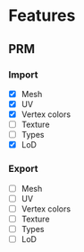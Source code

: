 # Features

## PRM
### Import
- [X] Mesh
- [X] UV
- [X] Vertex colors
- [ ] Texture
- [ ] Types
- [X] LoD
### Export
- [ ] Mesh
- [ ] UV
- [ ] Vertex colors
- [ ] Texture
- [ ] Types
- [ ] LoD

